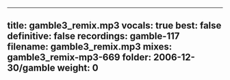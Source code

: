 
---
title: gamble3_remix.mp3
vocals: true
best: false
definitive: false
recordings: gamble-117
filename: gamble3_remix.mp3
mixes: gamble3_remix-mp3-669
folder: 2006-12-30/gamble
weight: 0
---

